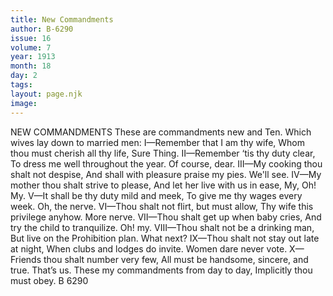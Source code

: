 ```yaml
---
title: New Commandments
author: B-6290
issue: 16
volume: 7
year: 1913
month: 18
day: 2
tags:
layout: page.njk
image:
---
```

NEW COMMANDMENTS    These are commandments new and Ten. Which wives lay down to married men:    I—Remember that I am thy wife, Whom thou must cherish all thy life, Sure Thing.    II—Remember ‘tis thy duty clear, To dress me well throughout the year. Of course, dear.    III—My cooking thou shalt not despise, And shall with pleasure praise my pies. We'll see.    IV—My mother thou shalt strive to please, And let her live with us in ease, My, Oh! My.    V—It shall be thy duty mild and meek, To give me thy wages every week. Oh, the nerve.    VI—Thou shalt not flirt, but must allow, Thy wife this privilege anyhow. More nerve.    VII—Thou shalt get up when baby cries, And try the child to tranquilize. Oh! my.    VIII—Thou shalt not be a drinking man, But live on the Prohibition plan. What next?    IX—Thou shalt not stay out late at night, When clubs and lodges do invite. Women dare never vote. X—Friends thou shalt number very few, All must be handsome, sincere, and true. That’s us. These my commandments from day to day, Implicitly thou must obey. B 6290 

